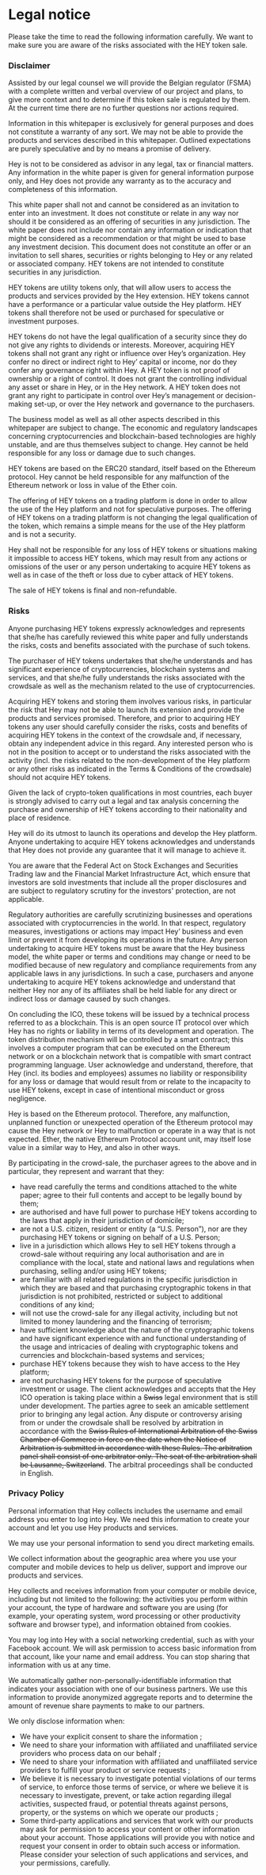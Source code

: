 # Legal notice

Please take the time to read the following information carefully. We want to make sure you are aware of the risks associated with the HEY token sale.

### Disclaimer

Assisted by our legal counsel we will provide the Belgian regulator \(FSMA\) with a complete written and verbal overview of our project and plans, to give more context and to determine if this token sale is regulated by them. At the current time there are no further questions nor actions required.

Information in this whitepaper is exclusively for general purposes and does not constitute a warranty of any sort. We may not be able to provide the products and services described in this whitepaper. Outlined expectations are purely speculative and by no means a promise of delivery.

Hey is not to be considered as advisor in any legal, tax or financial matters. Any information in the white paper is given for general information purpose only, and Hey does not provide any warranty as to the accuracy and completeness of this information.

This white paper shall not and cannot be considered as an invitation to enter into an investment. It does not constitute or relate in any way nor should it be considered as an offering of securities in any jurisdiction. The white paper does not include nor contain any information or indication that might be considered as a recommendation or that might be used to base any investment decision. This document does not constitute an offer or an invitation to sell shares, securities or rights belonging to Hey or any related or associated company. HEY tokens are not intended to constitute securities in any jurisdiction.

HEY tokens are utility tokens only, that will allow users to access the products and services provided by the Hey extension. HEY tokens cannot have a performance or a particular value outside the Hey platform. HEY tokens shall therefore not be used or purchased for speculative or investment purposes.

HEY tokens do not have the legal qualification of a security since they do not give any rights to dividends or interests. Moreover, acquiring HEY tokens shall not grant any right or influence over Hey’s organization. Hey confer no direct or indirect right to Hey’ capital or income, nor do they confer any governance right within Hey. A HEY token is not proof of ownership or a right of control. It does not grant the controlling individual any asset or share in Hey, or in the Hey network. A HEY token does not grant any right to participate in control over Hey’s management or decision-making set-up, or over the Hey network and governance to the purchasers.

The business model as well as all other aspects described in this whitepaper are subject to change. The economic and regulatory landscapes concerning cryptocurrencies and blockchain-based technologies are highly unstable, and are thus themselves subject to change. Hey cannot be held responsible for any loss or damage due to such changes.

HEY tokens are based on the ERC20 standard, itself based on the Ethereum protocol. Hey cannot be held responsible for any malfunction of the Ethereum network or loss in value of the Ether coin.

The offering of HEY tokens on a trading platform is done in order to allow the use of the Hey platform and not for speculative purposes. The offering of HEY tokens on a trading platform is not changing the legal qualification of the token, which remains a simple means for the use of the Hey platform and is not a security.

Hey shall not be responsible for any loss of HEY tokens or situations making it impossible to access HEY tokens, which may result from any actions or omissions of the user or any person undertaking to acquire HEY tokens as well as in case of the theft or loss due to cyber attack of HEY tokens.

The sale of HEY tokens is final and non-refundable.

### Risks

Anyone purchasing HEY tokens expressly acknowledges and represents that she/he has carefully reviewed this white paper and fully understands the risks, costs and benefits associated with the purchase of such tokens.

The purchaser of HEY tokens undertakes that she/he understands and has significant experience of cryptocurrencies, blockchain systems and services, and that she/he fully understands the risks associated with the crowdsale as well as the mechanism related to the use of cryptocurrencies.

Acquiring HEY tokens and storing them involves various risks, in particular the risk that Hey may not be able to launch its extension and provide the products and services promised. Therefore, and prior to acquiring HEY tokens any user should carefully consider the risks, costs and benefits of acquiring HEY tokens in the context of the crowdsale and, if necessary, obtain any independent advice in this regard. Any interested person who is not in the position to accept or to understand the risks associated with the activity \(incl. the risks related to the non-development of the Hey platform or any other risks as indicated in the Terms & Conditions of the crowdsale\) should not acquire HEY tokens.

Given the lack of crypto-token qualifications in most countries, each buyer is strongly advised to carry out a legal and tax analysis concerning the purchase and ownership of HEY tokens according to their nationality and place of residence.

Hey will do its utmost to launch its operations and develop the Hey platform. Anyone undertaking to acquire HEY tokens acknowledges and understands that Hey does not provide any guarantee that it will manage to achieve it.

You are aware that the Federal Act on Stock Exchanges and Securities Trading law and the Financial Market Infrastructure Act, which ensure that investors are sold investments that include all the proper disclosures and are subject to regulatory scrutiny for the investors' protection, are not applicable.

Regulatory authorities are carefully scrutinizing businesses and operations associated with cryptocurrencies in the world. In that respect, regulatory measures, investigations or actions may impact Hey’ business and even limit or prevent it from developing its operations in the future. Any person undertaking to acquire HEY tokens must be aware that the Hey business model, the white paper or terms and conditions may change or need to be modified because of new regulatory and compliance requirements from any applicable laws in any jurisdictions. In such a case, purchasers and anyone undertaking to acquire HEY tokens acknowledge and understand that neither Hey nor any of its affiliates shall be held liable for any direct or indirect loss or damage caused by such changes.

On concluding the ICO, these tokens will be issued by a technical process referred to as a blockchain. This is an open source IT protocol over which Hey has no rights or liability in terms of its development and operation. The token distribution mechanism will be controlled by a smart contract; this involves a computer program that can be executed on the Ethereum network or on a blockchain network that is compatible with smart contract programming language. User acknowledge and understand, therefore, that Hey \(incl. its bodies and employees\) assumes no liability or responsibility for any loss or damage that would result from or relate to the incapacity to use HEY tokens, except in case of intentional misconduct or gross negligence.

Hey is based on the Ethereum protocol. Therefore, any malfunction, unplanned function or unexpected operation of the Ethereum protocol may cause the Hey network or Hey to malfunction or operate in a way that is not expected. Ether, the native Ethereum Protocol account unit, may itself lose value in a similar way to Hey, and also in other ways.

By participating in the crowd-sale, the purchaser agrees to the above and in particular, they represent and warrant that they:

* have read carefully the terms and conditions attached to the white paper; agree to their full contents and accept to be legally bound by them;
* are authorised and have full power to purchase HEY tokens according to the laws that apply in their jurisdiction of domicile;
* are not a U.S. citizen, resident or entity \(a “U.S. Person”\), nor are they purchasing HEY tokens or signing on behalf of a U.S. Person;
* live in a jurisdiction which allows Hey to sell HEY tokens through a crowd-sale without requiring any local authorisation and are in compliance with the local, state and national laws and regulations when purchasing, selling and/or using HEY tokens;
* are familiar with all related regulations in the specific jurisdiction in which they are based and that purchasing cryptographic tokens in that jurisdiction is not prohibited, restricted or subject to additional conditions of any kind;
* will not use the crowd-sale for any illegal activity, including but not limited to money laundering and the financing of terrorism;
* have sufficient knowledge about the nature of the cryptographic tokens and have significant experience with and functional understanding of the usage and intricacies of dealing with cryptographic tokens and currencies and blockchain-based systems and services;
* purchase HEY tokens because they wish to have access to the Hey platform;
* are not purchasing HEY tokens for the purpose of speculative investment or usage. The client acknowledges and accepts that the Hey ICO operation is taking place within a ~~Swiss~~ legal environment that is still under development. The parties agree to seek an amicable settlement prior to bringing any legal action. Any dispute or controversy arising from or under the crowdsale shall be resolved by arbitration in accordance with the ~~Swiss Rules of International Arbitration of the Swiss Chamber of Commerce in force on the date when the Notice of Arbitration is submitted in accordance with these Rules. The arbitration panel shall consist of one arbitrator only. The seat of the arbitration shall be Lausanne, Switzerland~~. The arbitral proceedings shall be conducted in English.

### Privacy Policy

Personal information that Hey collects includes the username and email address you enter to log into Hey. We need this information to create your account and let you use Hey products and services.

We may use your personal information to send you direct marketing emails.

We collect information about the geographic area where you use your computer and mobile devices to help us deliver, support and improve our products and services.

Hey collects and receives information from your computer or mobile device, including but not limited to the following: the activities you perform within your account, the type of hardware and software you are using \(for example, your operating system, word processing or other productivity software and browser type\), and information obtained from cookies.

You may log into Hey with a social networking credential, such as with your Facebook account. We will ask permission to access basic information from that account, like your name and email address. You can stop sharing that information with us at any time.

We automatically gather non-personally-identifiable information that indicates your association with one of our business partners. We use this information to provide anonymized aggregate reports and to determine the amount of revenue share payments to make to our partners.

We only disclose information when:

* We have your explicit consent to share the information ;
* We need to share your information with affiliated and unaffiliated service providers who process data on our behalf ;
* We need to share your information with affiliated and unaffiliated service providers to fulfill your product or service requests ;
* We believe it is necessary to investigate potential violations of our terms of service, to enforce those terms of service, or where we believe it is necessary to investigate, prevent, or take action regarding illegal activities, suspected fraud, or potential threats against persons, property, or the systems on which we operate our products ;
* Some third-party applications and services that work with our products may ask for permission to access your content or other information about your account. Those applications will provide you with notice and request your consent in order to obtain such access or information. Please consider your selection of such applications and services, and your permissions, carefully.

